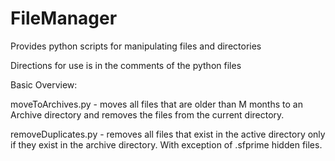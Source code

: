 # FileManager
Provides python scripts for manipulating files and directories 

Directions for use is in the comments of the python files


Basic Overview:

moveToArchives.py   - moves all files that are older than M months to an Archive directory and removes the files from the current directory.

removeDuplicates.py - removes all files that exist in the active directory only if they exist in the archive directory. With exception of .sfprime hidden files.

